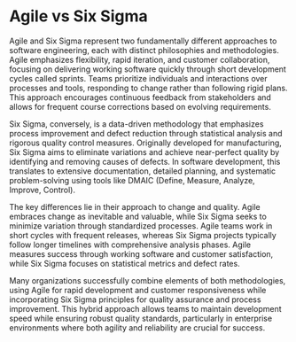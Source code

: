 # Agile vs Six Sigma

Agile and Six Sigma represent two fundamentally different approaches to software engineering, each with distinct philosophies and methodologies. Agile emphasizes flexibility, rapid iteration, and customer collaboration, focusing on delivering working software quickly through short development cycles called sprints. Teams prioritize individuals and interactions over processes and tools, responding to change rather than following rigid plans. This approach encourages continuous feedback from stakeholders and allows for frequent course corrections based on evolving requirements.

Six Sigma, conversely, is a data-driven methodology that emphasizes process improvement and defect reduction through statistical analysis and rigorous quality control measures. Originally developed for manufacturing, Six Sigma aims to eliminate variations and achieve near-perfect quality by identifying and removing causes of defects. In software development, this translates to extensive documentation, detailed planning, and systematic problem-solving using tools like DMAIC (Define, Measure, Analyze, Improve, Control).

The key differences lie in their approach to change and quality. Agile embraces change as inevitable and valuable, while Six Sigma seeks to minimize variation through standardized processes. Agile teams work in short cycles with frequent releases, whereas Six Sigma projects typically follow longer timelines with comprehensive analysis phases. Agile measures success through working software and customer satisfaction, while Six Sigma focuses on statistical metrics and defect rates.

Many organizations successfully combine elements of both methodologies, using Agile for rapid development and customer responsiveness while incorporating Six Sigma principles for quality assurance and process improvement. This hybrid approach allows teams to maintain development speed while ensuring robust quality standards, particularly in enterprise environments where both agility and reliability are crucial for success.
